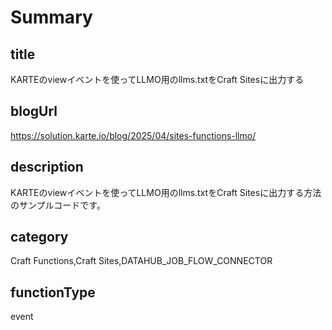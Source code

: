 # Summary

## title

KARTEのviewイベントを使ってLLMO用のllms.txtをCraft Sitesに出力する

## blogUrl

https://solution.karte.io/blog/2025/04/sites-functions-llmo/

## description

KARTEのviewイベントを使ってLLMO用のllms.txtをCraft Sitesに出力する方法のサンプルコードです。

## category

Craft Functions,Craft Sites,DATAHUB_JOB_FLOW_CONNECTOR

## functionType 

event